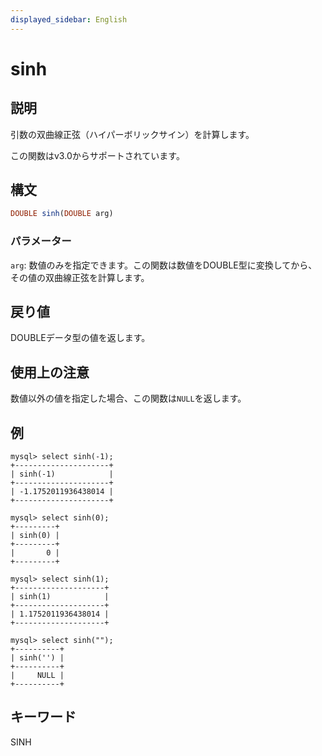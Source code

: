 ```yaml
---
displayed_sidebar: English
---
```


# sinh

## 説明

引数の双曲線正弦（ハイパーボリックサイン）を計算します。

この関数はv3.0からサポートされています。

## 構文

```Haskell
DOUBLE sinh(DOUBLE arg)
```

### パラメーター

`arg`: 数値のみを指定できます。この関数は数値をDOUBLE型に変換してから、その値の双曲線正弦を計算します。

## 戻り値

DOUBLEデータ型の値を返します。

## 使用上の注意

数値以外の値を指定した場合、この関数は`NULL`を返します。

## 例

```Plain
mysql> select sinh(-1);
+---------------------+
| sinh(-1)            |
+---------------------+
| -1.1752011936438014 |
+---------------------+

mysql> select sinh(0);
+---------+
| sinh(0) |
+---------+
|       0 |
+---------+

mysql> select sinh(1);
+--------------------+
| sinh(1)            |
+--------------------+
| 1.1752011936438014 |
+--------------------+

mysql> select sinh("");
+----------+
| sinh('') |
+----------+
|     NULL |
+----------+
```

## キーワード

SINH
